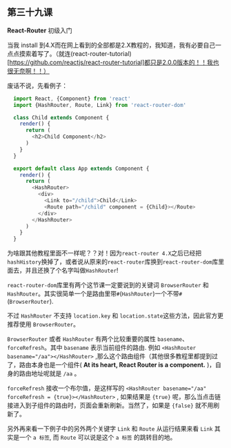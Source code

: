 ## 第三十九课

**React-Router** 初级入门

当我 install 到4.X而在网上看到的全部都是2.X教程的，我知道，我有必要自己一点点摸索着写了。（就连(react-router-tutorial)[https://github.com/reactjs/react-router-tutorial]都只是2.0.0版本的！！我也很无奈啊！！）

废话不说，先看例子：
```javascript
  import React, {Component} from 'react'
  import {HashRouter, Route, Link} from 'react-router-dom'

  class Child extends Component {
    render() {
      return (
        <h2>Child Component</h2>
      )
    }
  }

  export default class App extends Component {
    render() {
      return (
        <HashRouter>
          <div>
            <Link to="/child">Child</Link>
            <Route path="/child" component = {Child}></Route>
          </div>
        </HashRouter>
      )
    }
  }

```

为啥跟其他教程里面不一样呢？？对！因为`react-router 4.X`之后已经把`hashHistory`换掉了，或者说从原来的`react-router`库换到`react-router-dom`库里面去，并且还换了个名字叫做`HashRouter`!

`react-router-dom`库里有两个这节课一定要说到的关键词 `BrowserRouter` 和 `HashRouter`。其实很简单一个是路由里带`#`(`HashRouter`)一个不带`#`(`BrowserRouter`).

不过 `HashRouter` 不支持 `location.key` 和 `location.state`这些方法，因此官方更推荐使用 `BrowserRouter`。

`BrowserRouter` 或者 `HashRouter` 有两个比较重要的属性 `basename`、 `forceRefresh`。其中 `basename` 表示当前组件的路由.
例如 `<HashRouter basename="/aa"></HashRouter>` ,那么这个路由组件（其他很多教程里都提到过了，路由本身也是一个组件( **At its heart, React Router is a component.** )，自身的路由地址呢就是 `/aa` 。

`forceRefresh` 接收一个布尔值，是这样写的
`<HashRouter basename="/aa" forceRefresh = {true}></HashRouter>` , 如果结果是 `{true}` 呢，那么当点击链接进入到子组件的路由时，页面会重新刷新。当然了，如果是 `{false}` 就不用刷新了。

另外再来看一下例子中的另外两个关键字 `Link` 和 `Route`
从运行结果来看 `Link` 其实是一个 `a 标签`, 而 `Route` 可以说是这个 `a 标签` 的跳转目的地。
